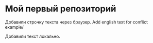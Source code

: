 # Мой первый репозиторий

Добавили строчку текста через браузер. Add english text for conflict example/

Добавили текст локально. 

